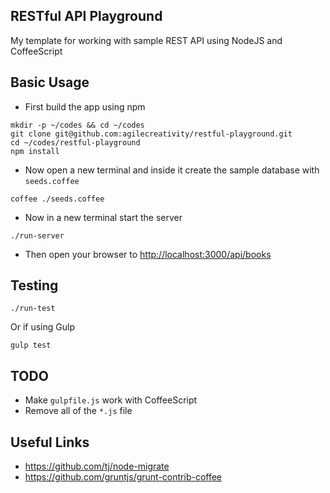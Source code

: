 ## RESTful API Playground

My template for working with sample REST API using NodeJS and CoffeeScript

## Basic Usage

- First build the app using npm

```shell
mkdir -p ~/codes && cd ~/codes
git clone git@github.com:agilecreativity/restful-playground.git
cd ~/codes/restful-playground
npm install
```

- Now open a new terminal and inside it create the sample database with `seeds.coffee`

```shell
coffee ./seeds.coffee
```

- Now in a new terminal start the server

```shell
./run-server
```

- Then open your browser to [http://localhost:3000/api/books](http://localhost:3000/api/books)

## Testing

```shell
./run-test
```

Or if using Gulp

```
gulp test
```

## TODO

- Make `gulpfile.js` work with CoffeeScript
- Remove all of the `*.js` file

## Useful Links

- https://github.com/tj/node-migrate
- https://github.com/gruntjs/grunt-contrib-coffee
